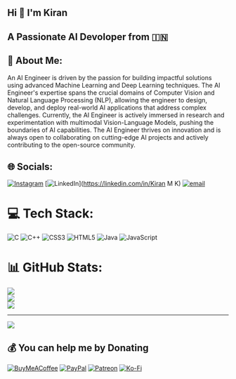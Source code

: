 ##                                                                      Hi 👋 I'm Kiran 

##                                                              A Passionate AI Devoloper from 🇮🇳


##                                💫 About Me:

An AI Engineer is driven by the passion for building impactful solutions using advanced Machine Learning and Deep Learning techniques. The AI Engineer's expertise spans the crucial domains of Computer Vision and Natural Language Processing (NLP), allowing the engineer to design, develop, and deploy real-world AI applications that address complex challenges. Currently, the AI Engineer is actively immersed in research and experimentation with multimodal Vision-Language Models, pushing the boundaries of AI capabilities. The AI Engineer thrives on innovation and is always open to collaborating on cutting-edge AI projects and actively contributing to the open-source community.


## 🌐 Socials:
[![Instagram](https://img.shields.io/badge/Instagram-%23E4405F.svg?logo=Instagram&logoColor=white)](https://instagram.com/kiran_m_k1803) [![LinkedIn](https://img.shields.io/badge/LinkedIn-%230077B5.svg?logo=linkedin&logoColor=white)](https://linkedin.com/in/Kiran M K) [![email](https://img.shields.io/badge/Email-D14836?logo=gmail&logoColor=white)](mailto:kiranmk1803@gmail.com) 

# 💻 Tech Stack:
![C](https://img.shields.io/badge/c-%2300599C.svg?style=for-the-badge&logo=c&logoColor=white) ![C++](https://img.shields.io/badge/c++-%2300599C.svg?style=for-the-badge&logo=c%2B%2B&logoColor=white) ![CSS3](https://img.shields.io/badge/css3-%231572B6.svg?style=for-the-badge&logo=css3&logoColor=white) ![HTML5](https://img.shields.io/badge/html5-%23E34F26.svg?style=for-the-badge&logo=html5&logoColor=white) ![Java](https://img.shields.io/badge/java-%23ED8B00.svg?style=for-the-badge&logo=openjdk&logoColor=white) ![JavaScript](https://img.shields.io/badge/javascript-%23323330.svg?style=for-the-badge&logo=javascript&logoColor=%23F7DF1E)
# 📊 GitHub Stats:
![](https://github-readme-stats.vercel.app/api?username=kiranmkHackHeroic&theme=material-palenight&hide_border=false&include_all_commits=true&count_private=true)<br/>
![](https://nirzak-streak-stats.vercel.app/?user=kiranmkHackHeroic&theme=material-palenight&hide_border=false)<br/>
![](https://github-readme-stats.vercel.app/api/top-langs/?username=kiranmkHackHeroic&theme=material-palenight&hide_border=false&include_all_commits=true&count_private=true&layout=compact)

---
[![](https://visitcount.itsvg.in/api?id=kiranmkHackHeroic&icon=0&color=0)](https://visitcount.itsvg.in)

  ## 💰 You can help me by Donating
  [![BuyMeACoffee](https://img.shields.io/badge/Buy%20Me%20a%20Coffee-ffdd00?style=for-the-badge&logo=buy-me-a-coffee&logoColor=black)](https://buymeacoffee.com/kiranmkHackHeroic) [![PayPal](https://img.shields.io/badge/PayPal-00457C?style=for-the-badge&logo=paypal&logoColor=white)](https://paypal.me/kiranmkHackHeroic) [![Patreon](https://img.shields.io/badge/Patreon-F96854?style=for-the-badge&logo=patreon&logoColor=white)](https://patreon.com/kiranmkHackHeroic) [![Ko-Fi](https://img.shields.io/badge/Ko--fi-F16061?style=for-the-badge&logo=ko-fi&logoColor=white)](https://ko-fi.com/kiranmkHackHeroic) 

  
<!-- Proudly created with GPRM ( https://gprm.itsvg.in ) -->

